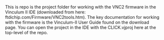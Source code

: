 This is repo is the project folder for working with the VNC2 firmware in the Vinculum II IDE (downloaded from here: ftdichip.com/Firmware/VNC2tools.htm). The key documentation for working with the firmware is the Vinculum-II User Guide found on the download page. You can open the project in the IDE with the CLICK.vjproj here at the top-level of the repo.

